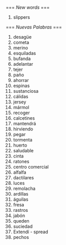 === *New words* ===

1. slippers

=== *Nuevas Palabras* ===

1. desagüe
2. cometa
3. merino
4. esquiladas
5. bufanda
6. adelantar
7. tejer
8. paño
9. ahorrar
10. espinas
11. sustanciosa
12. cálidas
13. jersey
14. mármol
15. recoger
16. calcetines
17. mantendrá
18. hirviendo
19. pegar
20. tormenta
21. huerto
22. saludable
23. cinta    
24. ratones
25. centro comercial
26. alfalfa
27. dactilares
28. luces
29. remolacha
30. ardillas
31. águilas
32. fresa
33. rastros
34. jabón
35. queden
36. suciedad
37. Extendí - spread
38. pechos
